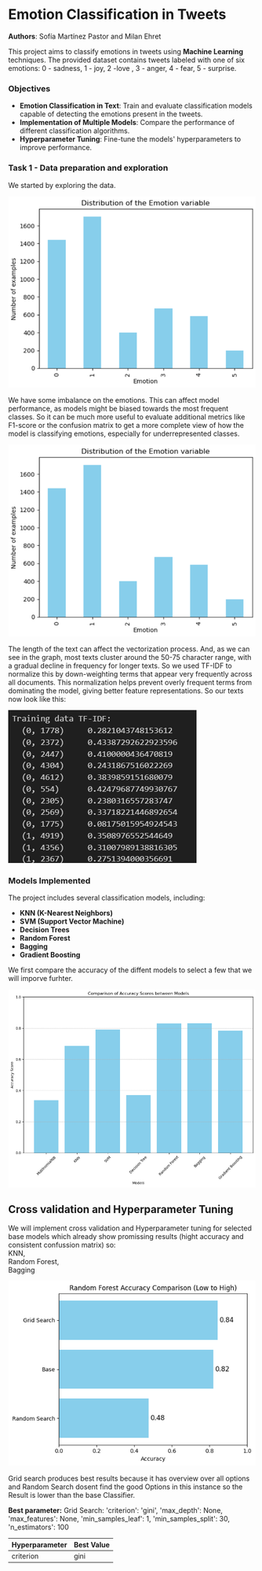 # Emotion Classification in Tweets

**Authors**: Sofía Martínez Pastor and Milan Ehret

This project aims to classify emotions in tweets using **Machine Learning** techniques. The provided dataset contains tweets labeled with one of six emotions: 0 - sadness, 1 - joy, 2 -love , 3 - anger, 4 - fear, 5 - surprise.

### Objectives

- **Emotion Classification in Text**: Train and evaluate classification models capable of detecting the emotions present in the tweets.
- **Implementation of Multiple Models**: Compare the performance of different classification algorithms.
- **Hyperparameter Tuning**: Fine-tune the models' hyperparameters to improve performance.

### Task 1 - Data preparation and exploration

We started by exploring the data.

![Emotions distribution](graphs/data_distribution.png)

We have some imbalance on the emotions. This can affect model performance, as models might be biased towards the most frequent classes. So it can be much more useful to evaluate additional metrics like F1-score or the confusion matrix to get a more complete view of how the model is classifying emotions, especially for underrepresented classes.

![Text length](graphs/data_distribution.png)

 The length of the text can affect the vectorization process. And, as we can see in the graph, most texts cluster around the 50-75 character range, with a gradual decline in frequency for longer texts. So we used TF-IDF to normalize this by down-weighting terms that appear very frequently across all documents. This normalization helps prevent overly frequent terms from dominating the model, giving better feature representations. So our texts now look like this:

 ![Text vectorized](graphs/tf_idf_vectorizer.png)


### Models Implemented

The project includes several classification models, including:

- **KNN (K-Nearest Neighbors)**
- **SVM (Support Vector Machine)**
- **Decision Trees**
- **Random Forest**
- **Bagging**
- **Gradient Boosting**

We first compare the accuracy of the diffent models to select a few that we will imporve furhter.

![Models Accuracy](graphs/accruracy_base.png)

## Cross validation and Hyperparameter Tuning
We will implement cross validation and Hyperparameter tuning for selected base models which already show promissing results (hight accuracy and consistent confussion matrix) so:  
KNN,  
Random Forest,  
Bagging  

![Random Forest](graphs/rf_accuracy.png)

Grid search produces best results because it has overview over all options and Random Search dosent find the good Options in this instance so the Result is lower than the base Classifier.

**Best parameter:**
Grid Search: 'criterion': 'gini',
'max_depth': None, 'max_features': None, 'min_samples_leaf': 1, 'min_samples_split': 30, 'n_estimators': 100

| Hyperparameter    | Best Value    |
|-------------------|---------------|
| criterion         | gini          |


